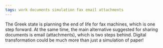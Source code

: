 ```yaml
---
tags: work documents simulation fax email attachments
---
```

The Greek state is planning the end of life for fax machines, which is one step forward. At the same time, the main alternative suggested for sharing documents is email (attachments), which is two steps behind. Digital transformation could be much more than just a simulation of paper! 
